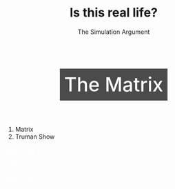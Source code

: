 <!-- slide -->
<h1 style="text-align: center;">Is this real life?</h1>
<p style="text-align: center;">The Simulation Argument</p>

<!-- slide data-background-image:"http://i.imgur.com/WsGNkNh.jpg" data-transition:"zoom"-->
<div style="text-align: center">
  <h3 style="
    font-size: 3.2em;
    text-align: center;
    color: white;
    font-weight: 500;
    display: inline-block;
    background-color: rgba(0, 0, 0, .7);
    padding: 10px !important;">The Matrix</h3>
</div>

<!-- ![Truman Show](http://i.imgur.com/i2uRMJB.jpg) -->

<!-- slide vertical:true -->
1. Matrix
2. Truman Show

<!-- slide data-background-image:"http://ooo.0o0.ooo/2016/10/27/581167987ec08.jpg" data-transition:"zoom" -->
<p style="color: #fff;">国漫大法好！</p>
<p style="color: #fff;">国漫大法好！</p>
<p style="color: #fff;">国漫大法好！</p>
